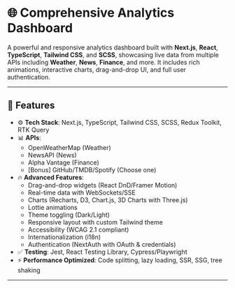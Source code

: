 # 🌐 Comprehensive Analytics Dashboard

A powerful and responsive analytics dashboard built with **Next.js**, **React**, **TypeScript**, **Tailwind CSS**, and **SCSS**, showcasing live data from multiple APIs including **Weather**, **News**, **Finance**, and more. It includes rich animations, interactive charts, drag-and-drop UI, and full user authentication.

---

## 🚀 Features

- ⚙️ **Tech Stack**: Next.js, TypeScript, Tailwind CSS, SCSS, Redux Toolkit, RTK Query
- 📊 **APIs**: 
  - OpenWeatherMap (Weather)
  - NewsAPI (News)
  - Alpha Vantage (Finance)
  - [Bonus] GitHub/TMDB/Spotify (Choose one)
- 🔥 **Advanced Features**:
  - Drag-and-drop widgets (React DnD/Framer Motion)
  - Real-time data with WebSockets/SSE
  - Charts (Recharts, D3, Chart.js, 3D Charts with Three.js)
  - Lottie animations
  - Theme toggling (Dark/Light)
  - Responsive layout with custom Tailwind theme
  - Accessibility (WCAG 2.1 compliant)
  - Internationalization (i18n)
  - Authentication (NextAuth with OAuth & credentials)
- ✅ **Testing**: Jest, React Testing Library, Cypress/Playwright
- ⚡ **Performance Optimized**: Code splitting, lazy loading, SSR, SSG, tree shaking

---
